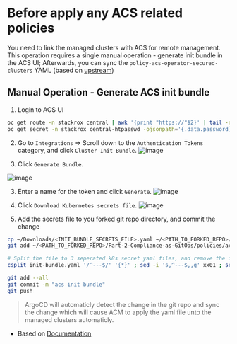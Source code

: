# Before apply any ACS related policies
You need to link the managed clusters with ACS for remote management. 
This operation requires a single manual operation - generate init bundle in the ACS UI;
Afterwards, you can sync the `policy-acs-operator-secured-clusters` YAML (based on [upstream](https://github.com/open-cluster-management-io/policy-collection/blob/main/community/CM-Configuration-Management/policy-acs-operator-secured-clusters.yaml))

## Manual Operation - Generate ACS init bundle
1. Login to ACS UI
```bash
oc get route -n stackrox central | awk '{print "https://"$2}' | tail -n 1
oc get secret -n stackrox central-htpasswd -ojsonpath='{.data.password}' | base64 --decode ; echo
```

2. Go to `Integrations` => Scroll down to the `Authentication Tokens` category, and click `Cluster Init Bundle`.
![image](https://user-images.githubusercontent.com/60185557/231579759-001efd75-c46f-4362-8b60-d6f136fa589a.png)


2. Click `Generate Bundle`.

![image](https://user-images.githubusercontent.com/60185557/231580469-9ff40eb4-4ad2-4a3b-876e-c3524c291160.png)


3. Enter a name for the token and click `Generate`.
![image](https://user-images.githubusercontent.com/60185557/231581273-86659f28-4b61-4540-8341-32ca7f154da3.png)


4. Click `Download Kubernetes secrets file`.
![image](https://user-images.githubusercontent.com/60185557/231582873-abe23f62-ce13-448a-b3e7-d03326402f9b.png)

5. Add the secrets file to you forked git repo directory, and commit the change
```bash
cp ~/Downloads/<INIT_BUNDLE_SECRETS_FILE>.yaml ~/<PATH_TO_FORKED_REPO>/Part-2-Compliance-as-GitOps/policies/acs-policies/files/init-bundle.yaml
git add ~/<PATH_TO_FORKED_REPO>/Part-2-Compliance-as-GitOps/policies/acs-policies/files/init-bundle.yaml

# Split the file to 3 seperated k8s secret yaml files, and remove the initial "---" from the last two so the Helm would work without problems in ArgoCD 
csplit init-bundle.yaml '/^---$/' '{*}' ; sed -i 's,^---$,,g' xx01 ; sed -i 's,^---$,,g' xx02

git add --all
git commit -m "acs init bundle"
git push
```

> ArgoCD will automaticly detect the change in the git repo and sync the change which will cause ACM to apply the yaml file unto the managed clusters automaticly.

* Based on [Documentation](https://docs.openshift.com/acs/3.74/cli/getting-started-cli.html#cli-authentication_cli-getting-started)
